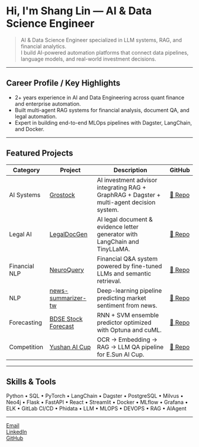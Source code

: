 #  Hi, I'm Shang Lin — AI & Data Science Engineer  

> AI & Data Science Engineer specialized in LLM systems, RAG, and financial analytics.  
> I build AI-powered automation platforms that connect data pipelines, language models, and real-world investment decisions.

---

##  Career Profile / Key Highlights
- 2+ years experience in AI and Data Engineering across quant finance and enterprise automation.  
- Built multi-agent RAG systems for financial analysis, document QA, and legal automation.  
- Expert in building end-to-end MLOps pipelines with Dagster, LangChain, and Docker.

---

## Featured Projects

| Category | Project | Description | GitHub |
|-----------|----------|--------------|---------|
| AI Systems | [Grostock](./projects/AI_SYSTEMS/Grostock.md) | AI investment advisor integrating RAG + GraphRAG + Dagster + multi-agent decision system. | [🔗 Repo](https://github.com/ShangLin1606/Grostock) |
| Legal AI | [LegalDocGen](./projects/AI_SYSTEMS/LegalDocGen.md) | AI legal document & evidence letter generator with LangChain and TinyLLaMA. | [🔗 Repo](https://github.com/ShangLin1606/LegalDocGen) |
| Financial NLP | [NeuroQuery](./projects/AI_SYSTEMS/NeuroQuery.md) | Financial Q&A system powered by fine-tuned LLMs and semantic retrieval. | [🔗 Repo](https://github.com/ShangLin1606/NeuroQuery) |
| NLP | [news-summarizer-tw](./projects/DATA_SCIENCE/news-summarizer-tw.md) | Deep-learning pipeline predicting market sentiment from news. | [🔗 Repo](https://github.com/ShangLin1606/news-summarizer-twl) |
| Forecasting | [BDSE Stock Forecast](./projects/DATA_SCIENCE/BDSE_Stock_Forecast.md) | RNN + SVM ensemble predictor optimized with Optuna and cuML. | [🔗 Repo](https://github.com/dennisNism/BDSE34_Team2_20) |
| Competition | [Yushan AI Cup](./projects/DATA_SCIENCE/Yushan_AI_Cup.md) | OCR → Embedding → RAG → LLM QA pipeline for E.Sun AI Cup. | [🔗 Repo](https://github.com/ShangLin1606/yushan_ai_cup) |


---

##  Skills & Tools
Python • SQL • PyTorch • LangChain • Dagster • PostgreSQL • Milvus • Neo4j • Flask • FastAPI • React • Streamlit • Docker • MLflow • Grafana • ELK • GitLab CI/CD • Phidata • LLM • MLOPS • DEVOPS • RAG • AIAgent 

---

[Email](shanglin8471@gmail.com)  
[LinkedIn](https://www.linkedin.com/in/leon04572)  
[GitHub](https://github.com/ShangLin1606)
